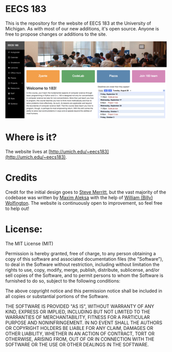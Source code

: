 EECS 183
=========

This is the repository for the website of EECS 183 at the University of Michigan. As with most of our new additions, it's open source. Anyone is free to propose changes or additions to the site.

![Logo](screenshot.png)

Where is it?
=========
The website lives at [http://umich.edu/~eecs183](http://umich.edu/~eecs183).

Credits
=========

Credit for the initial design goes to [Steve Merritt](http://github.com/stevemer), but the vast majority of the codebase was written by [Maxim Aleksa](http://www-personal.umich.edu/~maximal/) with the help of [William (Billy) Wolfington](http://github.com/thewolfA2). The website is continuously open to improvement, so feel free to help out!

License:
=========

The MIT License (MIT)

Permission is hereby granted, free of charge, to any person obtaining a copy of this software and associated documentation files (the "Software"), to deal in the Software without restriction, including without limitation the rights to use, copy, modify, merge, publish, distribute, sublicense, and/or sell copies of the Software, and to permit persons to whom the Software is furnished to do so, subject to the following conditions:

The above copyright notice and this permission notice shall be included in all copies or substantial portions of the Software.

THE SOFTWARE IS PROVIDED "AS IS", WITHOUT WARRANTY OF ANY KIND, EXPRESS OR IMPLIED, INCLUDING BUT NOT LIMITED TO THE WARRANTIES OF MERCHANTABILITY, FITNESS FOR A PARTICULAR PURPOSE AND NONINFRINGEMENT. IN NO EVENT SHALL THE AUTHORS OR COPYRIGHT HOLDERS BE LIABLE FOR ANY CLAIM, DAMAGES OR OTHER LIABILITY, WHETHER IN AN ACTION OF CONTRACT, TORT OR OTHERWISE, ARISING FROM, OUT OF OR IN CONNECTION WITH THE SOFTWARE OR THE USE OR OTHER DEALINGS IN THE SOFTWARE.
